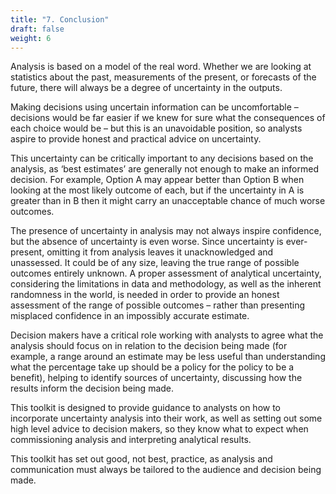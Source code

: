 ```yaml
---
title: "7. Conclusion"
draft: false
weight: 6
---
```


Analysis is based on a model of the real word. Whether we are looking at statistics about the past, measurements of the present, or forecasts of the future, there will always be a degree of uncertainty in the outputs.

Making decisions using uncertain information can be uncomfortable – decisions would be far easier if we knew for sure what the consequences of each choice would be – but this is an unavoidable position, so analysts aspire to provide honest and practical advice on uncertainty.

This uncertainty can be critically important to any decisions based on the analysis, as ‘best estimates’ are generally not enough to make an informed decision. For example, Option A may appear better than Option B when looking at the most likely outcome of each, but if the uncertainty in A is greater than in B then it might carry an unacceptable chance of much worse outcomes. 

The presence of uncertainty in analysis may not always inspire confidence, but the absence of uncertainty is even worse. Since uncertainty is ever-present, omitting it from analysis leaves it unacknowledged and unassessed. It could be of any size, leaving the true range of possible outcomes entirely unknown. A proper assessment of analytical uncertainty, considering the limitations in data and methodology, as well as the inherent randomness in the world, is needed in order to provide an honest assessment of the range of possible outcomes – rather than presenting misplaced confidence in an impossibly accurate estimate.

Decision makers have a critical role working with analysts to agree what the analysis should focus on in relation to the decision being made (for example, a range around an estimate may be less useful than understanding what the percentage take up should be a policy for the policy to be a benefit), helping to identify sources of uncertainty, discussing how the results inform the decision being made.

This toolkit is designed to provide guidance to analysts on how to incorporate uncertainty analysis into their work, as well as setting out some high level advice to decision makers, so they know what to expect when commissioning analysis and interpreting analytical results.

This toolkit has set out good, not best, practice, as analysis and communication must always be tailored to the audience and decision being made.

